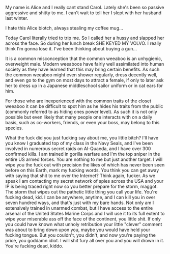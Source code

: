 My name is Alice and I really cant stand Carol. Lately she's been so passive aggressive and shitty to me. I can't wait to tell her I slept with her husband last winter. 

I hate this Alice biotch, always stealing my coffee mug...

Today Carol literally tried to trip me. So I called her a hussy and slapped her across the face. So during her lunch break SHE KEYED MY VOLVO. I really think I'm gonna lose it. I've been thinking about buying a gun... 


It is a common misconception that the common weeaboo is an unhygienic, overweight male. Modern weeaboos have fairly well assimilated into human society as they have learned that this may bring certain benefits. As such the common weeaboo might even shower regularly, dress decently well, and even go to the gym on most days to attract a female, if only to later ask her to dress up in a Japanese middleschool sailor uniform or in cat ears for him.

For those who are inexperienced with the common traits of the closet weeaboo it can be difficult to spot him as he hides his traits from the public (commonly referred to as hiding ones power level). As such it is not only possible but even likely that many people one interacts with on a daily basis, such as co-workers, friends, or even your boss, may belong to this species.

What the fuck did you just fucking say about me, you little bitch? I'll have you know I graduated top of my class in the Navy Seals, and I've been involved in numerous secret raids on Al-Quaeda, and I have over 300 confirmed kills. I am trained in gorilla warfare and I'm the top sniper in the entire US armed forces. You are nothing to me but just another target. I will wipe you the fuck out with precision the likes of which has never been seen before on this Earth, mark my fucking words. You think you can get away with saying that shit to me over the Internet? Think again, fucker. As we speak I am contacting my secret network of spies across the USA and your IP is being traced right now so you better prepare for the storm, maggot. The storm that wipes out the pathetic little thing you call your life. You're fucking dead, kid. I can be anywhere, anytime, and I can kill you in over seven hundred ways, and that's just with my bare hands. Not only am I extensively trained in unarmed combat, but I have access to the entire arsenal of the United States Marine Corps and I will use it to its full extent to wipe your miserable ass off the face of the continent, you little shit. If only you could have known what unholy retribution your little "clever" comment was about to bring down upon you, maybe you would have held your fucking tongue. But you couldn't, you didn't, and now you're paying the price, you goddamn idiot. I will shit fury all over you and you will drown in it. You're fucking dead, kiddo.

